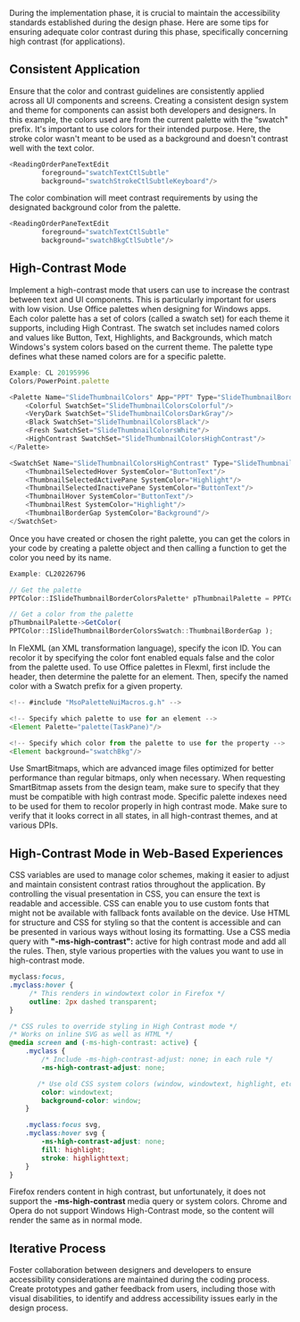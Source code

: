 During the implementation phase, it is crucial to maintain the accessibility standards established during the design phase. Here are some tips for ensuring adequate color contrast during this phase, specifically concerning high contrast (for applications).

## Consistent Application

Ensure that the color and contrast guidelines are consistently applied across all UI components and screens. Creating a consistent design system and theme for components can assist both developers and designers. In this example, the colors used are from the current palette with the “swatch" prefix. It's important to use colors for their intended purpose. Here, the stroke color wasn't meant to be used as a background and doesn't contrast well with the text color.

```js
<ReadingOrderPaneTextEdit
        foreground="swatchTextCtlSubtle"
        background="swatchStrokeCtlSubtleKeyboard"/>
```

The color combination will meet contrast requirements by using the designated background color from the palette.

```js
<ReadingOrderPaneTextEdit
        foreground="swatchTextCtlSubtle"
        background="swatchBkgCtlSubtle"/>
```

## High-Contrast Mode

Implement a high-contrast mode that users can use to increase the contrast between text and UI components. This is particularly important for users with low vision. Use Office palettes when designing for Windows apps. Each color palette has a set of colors (called a swatch set) for each theme it supports, including High Contrast. The swatch set includes named colors and values like Button, Text, Highlights, and Backgrounds, which match Windows's system colors based on the current theme. The palette type defines what these named colors are for a specific palette.

```js
Example: CL 20195996
Colors/PowerPoint.palette

<Palette Name="SlideThumbnailColors" App="PPT" Type="SlideThumbnailBorderColors" Platform="Win32">
    <Colorful SwatchSet="SlideThumbnailColorsColorful"/>
    <VeryDark SwatchSet="SlideThumbnailColorsDarkGray"/>
    <Black SwatchSet="SlideThumbnailColorsBlack"/>
    <Fresh SwatchSet="SlideThumbnailColorsWhite"/>
    <HighContrast SwatchSet="SlideThumbnailColorsHighContrast"/>
</Palette>

<SwatchSet Name="SlideThumbnailColorsHighContrast" Type="SlideThumbnailBorderColors" App="PPT" Platform="Win32">
    <ThumbnailSelectedHover SystemColor="ButtonText"/>
    <ThumbnailSelectedActivePane SystemColor="Highlight"/>
    <ThumbnailSelectedInactivePane SystemColor="ButtonText"/>
    <ThumbnailHover SystemColor="ButtonText"/>
    <ThumbnailRest SystemColor="Highlight"/>
    <ThumbnailBorderGap SystemColor="Background"/>
</SwatchSet>
```

Once you have created or chosen the right palette, you can get the colors in your code by creating a palette object and then calling a function to get the color you need by its name. 

```js
Example: CL20226796

// Get the palette
PPTColor::ISlideThumbnailBorderColorsPalette* pThumbnailPalette = PPTColor::SlideThumbnailColorsPalette();

// Get a color from the palette
pThumbnailPalette->GetColor(
PPTColor::ISlideThumbnailBorderColorsSwatch::ThumbnailBorderGap );
```

In FleXML (an XML transformation language), specify the icon ID. You can recolor it by specifying the color font enabled equals false and the color from the palette used. To use Office palettes in Flexml, first include the header, then determine the palette for an element. Then, specify the named color with a Swatch prefix for a given property.

```js
<!-- #include "MsoPaletteNuiMacros.g.h" -->

<!-- Specify which palette to use for an element -->
<Element Palette="palette(TaskPane)"/>

<!-- Specify which color from the palette to use for the property -->
<Element background="swatchBkg"/>
```


Use SmartBitmaps, which are advanced image files optimized for better performance than regular bitmaps, only when necessary. When requesting SmartBitmap assets from the design team, make sure to specify that they must be compatible with high contrast mode. Specific palette indexes need to be used for them to recolor properly in high contrast mode. Make sure to verify that it looks correct in all states, in all high-contrast themes, and at various DPIs. 


## High-Contrast Mode in Web-Based Experiences 

CSS variables are used to manage color schemes, making it easier to adjust and maintain consistent contrast ratios throughout the application. By controlling the visual presentation in CSS, you can ensure the text is readable and accessible. CSS can enable you to use custom fonts that might not be available with fallback fonts available on the device. Use HTML for structure and CSS for styling so that the content is accessible and can be presented in various ways without losing its formatting. Use a CSS media query with **"-ms-high-contrast":** active for high contrast mode and add all the rules. Then, style various properties with the values you want to use in high-contrast mode.

```css
myclass:focus,
.myclass:hover {
     /* This renders in windowtext color in Firefox */
     outline: 2px dashed transparent;
}

/* CSS rules to override styling in High Contrast mode */
/* Works on inline SVG as well as HTML */
@media screen and (-ms-high-contrast: active) {
    .myclass {
        /* Include -ms-high-contrast-adjust: none; in each rule */
        -ms-high-contrast-adjust: none;

       /* Use old CSS system colors (window, windowtext, highlight, etc.) */
        color: windowtext;
        background-color: window;
    }

    .myclass:focus svg,
    .myclass:hover svg {
        -ms-high-contrast-adjust: none;
        fill: highlight;
        stroke: highlighttext;
    }
}
```

Firefox renders content in high contrast, but unfortunately, it does not support the **-ms-high-contrast** media query or system colors. Chrome and Opera do not support Windows High-Contrast mode, so the content will render the same as in normal mode.

## Iterative Process 

Foster collaboration between designers and developers to ensure accessibility considerations are maintained during the coding process. Create prototypes and gather feedback from users, including those with visual disabilities, to identify and address accessibility issues early in the design process.